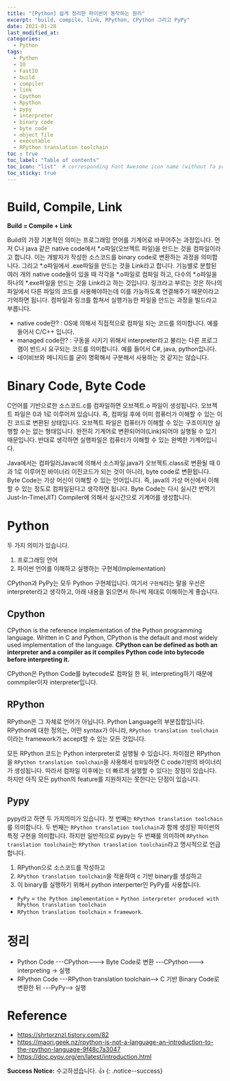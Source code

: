 ```yaml
---
title: "[Python] 쉽게 정리한 파이썬이 동작하는 원리"
excerpt: "build, compile, link, RPython, CPython 그리고 PyPy"
date: 2021-01-28
last_modified_at:
categories:
  - Python
tags:
  - Python
  - IO
  - FastIO
  - build
  - compiler
  - link
  - Cpython
  - Rpython
  - pypy
  - interpreter
  - binary code
  - byte code
  - object file
  - executable
  - RPython translation toolchain
toc : true
toc_label: "Table of contents"
toc_icon: "list"  # corresponding Font Awesome icon name (without fa prefix)
toc_sticky: true
---
```


# Build, Compile, Link

**Build = Compile + Link**  

Build의 가장 기본적인 의미는 프로그래밍 언어를 기계어로 바꾸어주는 과정입니다. 먼저 C나 java 같은 native code에서 *.o파일(오브젝트 파일)을 만드는 것을 컴파일이라고 합니다. 이는 개발자가 작성한 소스코드를 binary code로 변환하는 과정을 의미합니다. 그리고 *.o파일에서 .exe파일을 만드는 것을 Link라고 합니다. 기능별로 분할된 여러 개의 native code들이 있을 때 각각을 *.o파일로 컴파일 하고, 다수의 *.o파일을 하나의 *.exe파일을 만드는 것을 Link라고 하는 것입니다. 링크라고 부르는 것은 하나의 파일에서 다른 파일의 코드를 사용해야하는데 이를 가능하도록 연결해주기 때문이라고 기억하면 됩니다. 컴파일과 링크를 합쳐서 실행가능한 파일을 만드는 과정을 빌드라고 부릅니다.  

- native code란? : OS에 의해서 직접적으로 컴파일 되는 코드를 의미합니다. 예를 들어서 C/C++ 입니다.
- managed code란? : 구동을 시키기 위해서 interpreter라고 불리는 다른 프로그램이 반드시 요구되는 코드를 의미합니다. 예를 들어서 C#, java, python입니다.
- 네이비브와 메니지드를 굳이 명확해서 구분해서 사용하는 것 같지는 않습니다.

# Binary Code, Byte Code  

C언어를 기반으로한 소스코드.c를 컴파일하면 오브젝트.o 파일이 생성됩니다. 오브젝트 파일은 0과 1로 이루어져 있습니다. 즉, 컴파일 후에 이미 컴퓨터가 이해할 수 있는 이진 코드로 변환된 상태입니다. 오브젝트 파일은 컴퓨터가 이해할 수 있는 구조이지만 실행할 수는 없는 형태입니다. 완전히 기계어로 변환되어야(Link)되어야 실행될 수 있기 때문입니다. 반대로 생각하면 실행파일은 컴퓨터가 이해할 수 있는 완벽한 기계어입니다.  

Java에서는 컴파일러Javac에 의해서 소스파일.java가 오브젝트.class로 변환될 때 0과 1로 이루어진 바이너리 이진코드가 되는 것이 아니라, byte code로 변환됩니다. Byte Code는 가상 머신이 이해할 수 있는 언어입니다. 즉, java의 가상 머신에서 이해할 수 있는 정도로 컴파일된다고 생각하면 됩니다. Byte Code는 다시 실시간 번역기 Just-In-Time(JIT) Compiler에 의해서 실시간으로 기계어를 생성합니다. 

# Python

두 가지 의미가 있습니다.
1. 프로그래밍 언어
1. 파이썬 언어를 이해하고 실행하는 구현체(Implementation)

CPython과 PyPy는 모두 Python 구현체입니다. 여기서 `구현체`라는 말을 우선은 interpreter라고 생각하고, 아래 내용을 읽으면서 하나씩 제대로 이해하는게 좋습니다.  

## Cpython

CPython is the reference implementation of the Python programming language. Written in C and Python, CPython is the default and most widely used implementation of the language. **CPython can be defined as both an interpreter and a compiler as it compiles Python code into bytecode before interpreting it.**  

CPython은 Python Code를 bytecode로 컴파일 한 뒤, interpreting하기 때문에 commpiler이자 interpreter입니다.  


## RPython

RPython은 그 자체로 언어가 아닙니다. Python Language의 부분집합입니다. RPython에 대한 정의는, 어떤 syntax가 아니라, `RPython translation toolchain`이라는 framework가 accept할 수 있는 모든 것입니다.  

모든 RPython 코드는 Python interpreter로 실행될 수 있습니다. 차이점은 RPython을 `RPython translation toolchain`을 사용해서 `컴파일`하면 C code기반의 바이너리가 생성됩니다. 따라서 컴파일 이후에는 더 빠르게 실행할 수 있다는 장점이 있습니다. 하지만 아직 모든 python의 feature를 지원하지는 못한다는 단점이 있습니다.  

## Pypy

pypy라고 하면 두 가지의미가 있습니다. 첫 번째는 `RPython translation toolchain`를 의미합니다. 두 번째는 `RPython translation toolchain`과 함께 생성된 파이썬의 특정 구현을 의미합니다. 하지만 일반적으로 pypy는 두 번째를 의미하며 `RPython translation toolchain`는 `RPython translation toolchain`라고 명시적으로 언급합니다.  

1. RPython으로 소스코드를 작성하고
1. `RPython translation toolchain`을 적용하여 c 기반 binary를 생성하고
1. 이 binary를 실행하기 위해서 python interperter인 PyPy를 사용합니다.   

- `PyPy` = `the Python implementation` = `Python interpreter produced with RPython translation toolchain`
- `RPython translation toolchain` = `framework`.

# 정리

- Python Code ---CPython---> Byte Code로 변환 ---CPython---> interpreting -> 실행
- RPython Code ---RPython translation toolchain--> C 기반 Binary Code로 변환한 뒤 ---PyPy--> 실행 

# Reference

- <https://shrtorznzl.tistory.com/82>
- <https://maori.geek.nz/rpython-is-not-a-language-an-introduction-to-the-rpython-language-9f48c7a3047>
- <https://doc.pypy.org/en/latest/introduction.html>  

**Success Notice:**
수고하셨습니다. :+1:
{: .notice--success}